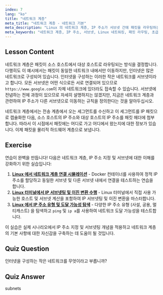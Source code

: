 ```yaml
---
index: 7
lang: "ko"
title: "네트워크 계층"
meta_title: "네트워크 계층 - 네트워크 기본"
meta_description: "Linux 의 네트워크 계층, IP 주소가 서브넷 간에 패킷을 라우팅하는 방법, 데이터 전송에서의 역할에 대해 알아보세요. Linux 네트워킹 여정을 시작하세요!"
meta_keywords: "네트워크 계층, IP 주소, 서브넷, Linux 네트워킹, 패킷 라우팅, 초급, 튜토리얼, 가이드"
---
```


## Lesson Content

네트워크 계층은 패킷이 소스 호스트에서 대상 호스트로 라우팅되는 방식을 결정합니다. 다행히도 이 예시에서는 패킷이 동일한 네트워크 내에서만 이동하지만, 인터넷은 많은 네트워크로 구성되어 있습니다. 인터넷을 구성하는 이러한 작은 네트워크를 서브넷이라고 합니다. 모든 서브넷은 어떤 식으로든 서로 연결되어 있으므로 `https://www.google.com`이 자체 네트워크에 있더라도 접속할 수 있습니다. 서브넷에 전념하는 전체 과정이 있으므로 자세히 설명하지는 않겠지만, 지금은 네트워크 계층과 관련하여 IP 주소가 다른 서브넷으로 이동하는 규칙을 정의한다는 것을 알아두십시오.

네트워크 계층에서는 전송 계층에서 오는 세그먼트를 수신하고 이 세그먼트를 IP 패킷으로 캡슐화한 다음, 소스 호스트의 IP 주소와 대상 호스트의 IP 주소를 패킷 헤더에 첨부합니다. 따라서 이 시점에서 패킷에는 어디로 가고 어디에서 왔는지에 대한 정보가 있습니다. 이제 패킷을 물리적 하드웨어 계층으로 보냅니다.

## Exercise

연습이 완벽을 만듭니다! 다음은 네트워크 계층, IP 주소 지정 및 서브넷에 대한 이해를 강화하기 위한 실습입니다:

1. **[Linux 에서 네트워크 계층 연결 시뮬레이션](https://labex.io/ko/labs/comptia-simulate-network-layer-connectivity-in-linux-592752)** - Docker 컨테이너를 사용하여 정적 IP 주소를 할당하고 동일한 서브넷 및 다른 서브넷 내에서 연결을 테스트하는 연습을 합니다.
2. **[Linux 터미널에서 IP 서브넷팅 및 이진 변환 수행](https://labex.io/ko/labs/comptia-perform-ip-subnetting-and-binary-conversion-in-the-linux-terminal-592782)** - Linux 터미널에서 직접 사용 가능한 호스트 및 서브넷 계산을 포함하여 IP 서브넷팅 및 이진 변환을 마스터합니다.
3. **[Linux 에서 IP 주소 유형 및 도달 가능성 탐색](https://labex.io/ko/labs/comptia-explore-ip-address-types-and-reachability-in-linux-592780)** - 다양한 IP 주소 유형 (사설, 공용, 멀티캐스트) 을 탐색하고 `ping` 및 `ip a`를 사용하여 네트워크 도달 가능성을 테스트합니다.

이 실습은 실제 시나리오에서 IP 주소 지정 및 서브넷팅 개념을 적용하고 네트워크 계층의 기본 사항에 대한 자신감을 구축하는 데 도움이 될 것입니다.

## Quiz Question

인터넷을 구성하는 작은 네트워크를 무엇이라고 부릅니까?

## Quiz Answer

subnets
